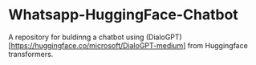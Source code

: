 # Whatsapp-HuggingFace-Chatbot
A repository for buldinng a chatbot using (DialoGPT)[https://huggingface.co/microsoft/DialoGPT-medium] from Huggingface transformers. 
